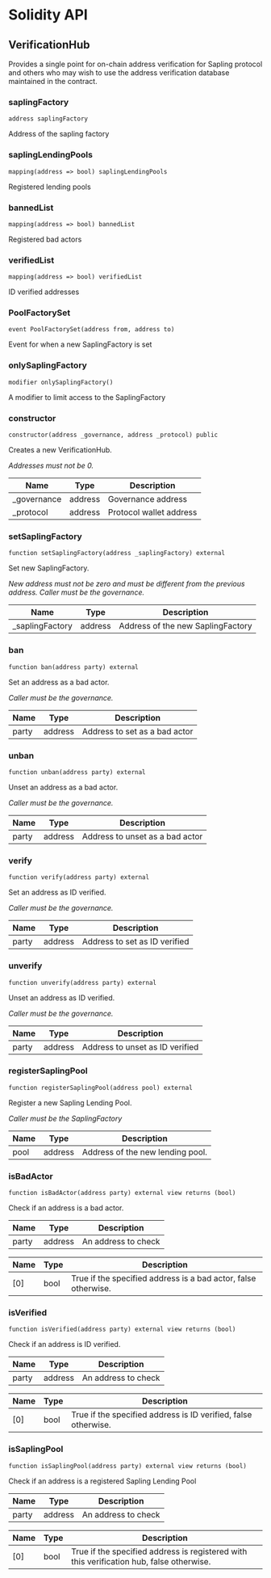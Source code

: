# Solidity API

## VerificationHub

Provides a single point for on-chain address verification for Sapling protocol and others who may wish to 
        use the address verification database maintained in the contract.

### saplingFactory

```solidity
address saplingFactory
```

Address of the sapling factory

### saplingLendingPools

```solidity
mapping(address => bool) saplingLendingPools
```

Registered lending pools

### bannedList

```solidity
mapping(address => bool) bannedList
```

Registered bad actors

### verifiedList

```solidity
mapping(address => bool) verifiedList
```

ID verified addresses

### PoolFactorySet

```solidity
event PoolFactorySet(address from, address to)
```

Event for when a new SaplingFactory is set

### onlySaplingFactory

```solidity
modifier onlySaplingFactory()
```

A modifier to limit access to the SaplingFactory

### constructor

```solidity
constructor(address _governance, address _protocol) public
```

Creates a new VerificationHub.

_Addresses must not be 0._

| Name | Type | Description |
| ---- | ---- | ----------- |
| _governance | address | Governance address |
| _protocol | address | Protocol wallet address |

### setSaplingFactory

```solidity
function setSaplingFactory(address _saplingFactory) external
```

Set new SaplingFactory.

_New address must not be zero and must be different from the previous address.
     Caller must be the governance._

| Name | Type | Description |
| ---- | ---- | ----------- |
| _saplingFactory | address | Address of the new SaplingFactory |

### ban

```solidity
function ban(address party) external
```

Set an address as a bad actor.

_Caller must be the governance._

| Name | Type | Description |
| ---- | ---- | ----------- |
| party | address | Address to set as a bad actor |

### unban

```solidity
function unban(address party) external
```

Unset an address as a bad actor.

_Caller must be the governance._

| Name | Type | Description |
| ---- | ---- | ----------- |
| party | address | Address to unset as a bad actor |

### verify

```solidity
function verify(address party) external
```

Set an address as ID verified.

_Caller must be the governance._

| Name | Type | Description |
| ---- | ---- | ----------- |
| party | address | Address to set as ID verified |

### unverify

```solidity
function unverify(address party) external
```

Unset an address as ID verified.

_Caller must be the governance._

| Name | Type | Description |
| ---- | ---- | ----------- |
| party | address | Address to unset as ID verified |

### registerSaplingPool

```solidity
function registerSaplingPool(address pool) external
```

Register a new Sapling Lending Pool.

_Caller must be the SaplingFactory_

| Name | Type | Description |
| ---- | ---- | ----------- |
| pool | address | Address of the new lending pool. |

### isBadActor

```solidity
function isBadActor(address party) external view returns (bool)
```

Check if an address is a bad actor.

| Name | Type | Description |
| ---- | ---- | ----------- |
| party | address | An address to check |

| Name | Type | Description |
| ---- | ---- | ----------- |
| [0] | bool | True if the specified address is a bad actor, false otherwise. |

### isVerified

```solidity
function isVerified(address party) external view returns (bool)
```

Check if an address is ID verified.

| Name | Type | Description |
| ---- | ---- | ----------- |
| party | address | An address to check |

| Name | Type | Description |
| ---- | ---- | ----------- |
| [0] | bool | True if the specified address is ID verified, false otherwise. |

### isSaplingPool

```solidity
function isSaplingPool(address party) external view returns (bool)
```

Check if an address is a registered Sapling Lending Pool

| Name | Type | Description |
| ---- | ---- | ----------- |
| party | address | An address to check |

| Name | Type | Description |
| ---- | ---- | ----------- |
| [0] | bool | True if the specified address is registered with this verification hub, false otherwise. |

